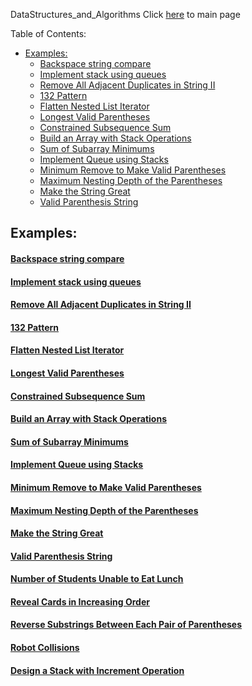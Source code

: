 DataStructures_and_Algorithms
Click [here](../README.md) to main page

Table of Contents:
- [Examples:](#examples)
    - [Backspace string compare](#backspace-string-compare)
    - [Implement stack using queues](#implement-stack-using-queues)
    - [Remove All Adjacent Duplicates in String II](#remove-all-adjacent-duplicates-in-string-ii)
    - [132 Pattern](#132-pattern)
    - [Flatten Nested List Iterator](#flatten-nested-list-iterator)
    - [Longest Valid Parentheses](#longest-valid-parentheses)
    - [Constrained Subsequence Sum](#constrained-subsequence-sum)
    - [Build an Array with Stack Operations](#build-an-array-with-stack-operations)
    - [Sum of Subarray Minimums](#sum-of-subarray-minimums)
    - [Implement Queue using Stacks](#implement-queue-using-stacks)
    - [Minimum Remove to Make Valid Parentheses](#minimum-remove-to-make-valid-parentheses)
    - [Maximum Nesting Depth of the Parentheses](#maximum-nesting-depth-of-the-parentheses)
    - [Make the String Great](#make-the-string-great)
    - [Valid Parenthesis String](#valid-parenthesis-string)


## Examples:
#### [Backspace string compare](backspace_string_compare/description.md)
#### [Implement stack using queues](implement_stack_using_queues/description.md)
#### [Remove All Adjacent Duplicates in String II](remove_all_adjacent_duplicates_in_string_II/description.md)
#### [132 Pattern](132_pattern/description.md)
#### [Flatten Nested List Iterator](flatten_nested_list_iterator/description.md)
#### [Longest Valid Parentheses](longest_valid_parentheses/description.md)
#### [Constrained Subsequence Sum](./constrained_subsequence_sum/description.md)
#### [Build an Array with Stack Operations](./build_an_array_with_stack_operations/description.md)
#### [Sum of Subarray Minimums](./sum_of_subarray_minimums/description.md)
#### [Implement Queue using Stacks](./implement_queue_using_stacks/description.md)
#### [Minimum Remove to Make Valid Parentheses](./minimum_remove_to_make_valid_parentheses/description.md)
#### [Maximum Nesting Depth of the Parentheses](./maximum_nesting_depth_of_the_parentheses/description.md)
#### [Make the String Great](./make_the_string_great/description.md)
#### [Valid Parenthesis String](./valid_parenthesis_string/description.md)
#### [Number of Students Unable to Eat Lunch](./number_of_students_unable_to_eat_lunch/description.md)
#### [Reveal Cards in Increasing Order](./reveal_cards_in_increasing_order/description.md)
#### [Reverse Substrings Between Each Pair of Parentheses](./reverse_substrings_between_each_pair_of_parentheses/description.md)
#### [Robot Collisions](./robot_collisions/description.md)
#### [Design a Stack with Increment Operation](./design_a_stack_with_increment_operation/description.md)